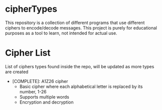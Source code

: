 # cipherTypes


This repository is a collection of different programs that use different ciphers to encode/decode messages. This project is purely for educational purposes as a tool to learn, not intended for actual use. 

# Cipher List
List of ciphers types found inside the repo, will be updated as more types are created
  * [COMPLETE]: A1Z26 cipher 
    * Basic cipher where each alphabetical letter is replaced by its number, 1-26
    * Supports multiple words
    * Encryption and decryption
